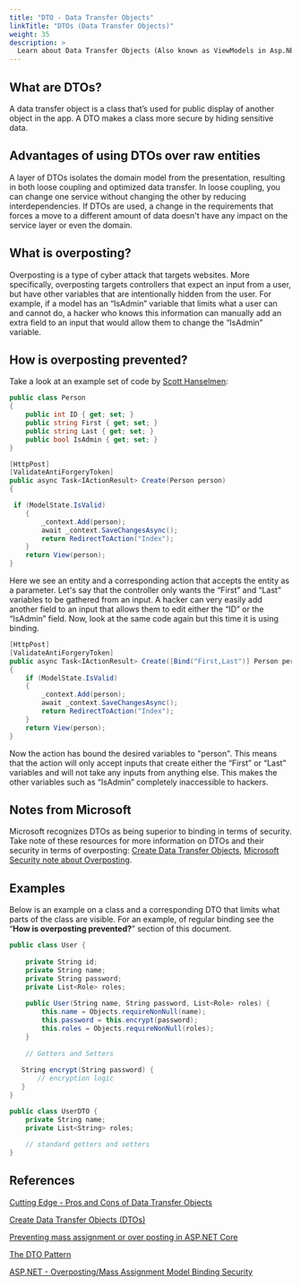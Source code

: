 ```yaml
---
title: "DTO - Data Transfer Objects"
linkTitle: "DTOs (Data Transfer Objects)"
weight: 35
description: >
  Learn about Data Transfer Objects (Also known as ViewModels in Asp.NET MVC).
---
```


## What are DTOs?

A data transfer object is a class that’s used for public display of another object in the app. A DTO makes a class more secure by hiding sensitive data.

## Advantages of using DTOs over raw entities

A layer of DTOs isolates the domain model from the presentation, resulting in both loose coupling and optimized data transfer. In loose coupling, you can change one service without changing the other by reducing interdependencies. If DTOs are used, a change in the requirements that forces a move to a different amount of data doesn't have any impact on the service layer or even the domain.

## What is overposting?

Overposting is a type of cyber attack that targets websites. More specifically, overposting targets controllers that expect an input from a user, but have other variables that are intentionally hidden from the user. For example, if a model has an “IsAdmin” variable that limits what a user can and cannot do, a hacker who knows this information can manually add an extra field to an input that would allow them to change the “IsAdmin” variable.

## How is overposting prevented?

Take a look at an example set of code by [Scott Hanselmen](https://www.hanselman.com/blog/aspnet-overpostingmass-assignment-model-binding-security):

```csharp
public class Person
{
    public int ID { get; set; }
    public string First { get; set; }
    public string Last { get; set; }
    public bool IsAdmin { get; set; }
}
```

```csharp
[HttpPost]
[ValidateAntiForgeryToken]
public async Task<IActionResult> Create(Person person)
{
```

```csharp
 if (ModelState.IsValid)
    {
        _context.Add(person);
        await _context.SaveChangesAsync();
        return RedirectToAction("Index");
    }
    return View(person);
}
```

Here we see an entity and a corresponding action that accepts the entity as a parameter. Let's say that the controller only wants the “First” and “Last” variables to be gathered from an input. A hacker can very easily add another field to an input that allows them to edit either the “ID” or the “IsAdmin” field. Now, look at the same code again but this time it is using binding.

```csharp
[HttpPost]
[ValidateAntiForgeryToken]
public async Task<IActionResult> Create([Bind("First,Last")] Person person)
{
    if (ModelState.IsValid)
    {
        _context.Add(person);
        await _context.SaveChangesAsync();
        return RedirectToAction("Index");
    }
    return View(person);
}
```

Now the action has bound the desired variables to "person". This means that the action will only accept inputs that create either the “First” or “Last” variables and will not take any inputs from anything else. This makes the other variables such as “IsAdmin” completely inaccessible to hackers.

## Notes from Microsoft

Microsoft recognizes DTOs as being superior to binding in terms of security. Take note of these resources for more information on DTOs and their security in terms of overposting: [Create Data Transfer Objects](https://docs.microsoft.com/en-us/aspnet/web-api/overview/data/using-web-api-with-entity-framework/part-5), [Microsoft Security note about Overposting](https://docs.microsoft.com/en-us/aspnet/core/data/ef-mvc/crud?view=aspnetcore-6.0#security-note-about-overposting).

## Examples

Below is an example on a class and a corresponding DTO that limits what parts of the class are visible. For an example, of regular binding see the “**How is overposting prevented?**” section of this document.

```csharp
public class User {
 
    private String id;
    private String name;
    private String password;
    private List<Role> roles;
 
    public User(String name, String password, List<Role> roles) {
        this.name = Objects.requireNonNull(name);
        this.password = this.encrypt(password);
        this.roles = Objects.requireNonNull(roles);
    }
 
    // Getters and Setters
 
   String encrypt(String password) {
       // encryption logic
   }
}
```

```csharp
public class UserDTO {
    private String name;
    private List<String> roles;
    
    // standard getters and setters
}
```

## References
[Cutting Edge - Pros and Cons of Data Transfer Objects](https://docs.microsoft.com/en-us/archive/msdn-magazine/2009/august/pros-and-cons-of-data-transfer-objects)

[Create Data Transfer Objects (DTOs)](https://docs.microsoft.com/en-us/aspnet/web-api/overview/data/using-web-api-with-entity-framework/part-5)

[Preventing mass assignment or over posting in ASP.NET Core](https://andrewlock.net/preventing-mass-assignment-or-over-posting-in-asp-net-core/#:~:text=Mass%20assignment%2C%20also%20known%20as,not%20expect%20to%20be%20set.)

[The DTO Pattern](https://www.baeldung.com/java-dto-pattern)

[ASP.NET - Overposting/Mass Assignment Model Binding Security](https://www.hanselman.com/blog/aspnet-overpostingmass-assignment-model-binding-security)
